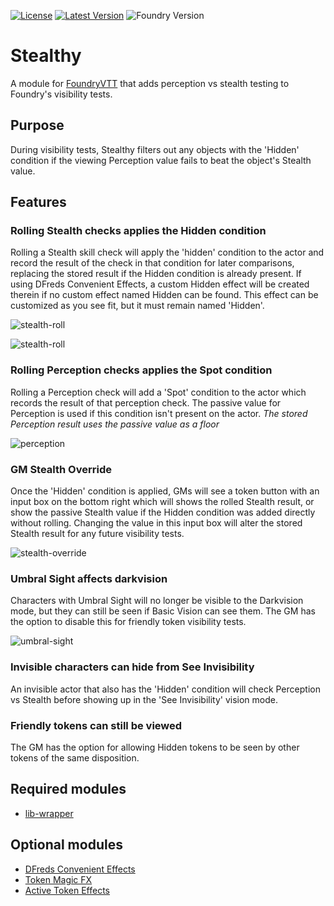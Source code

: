 [![License](https://img.shields.io/github/license/eligarf/stealthy?label=License)](LICENSE)
[![Latest Version](https://img.shields.io/github/v/release/eligarf/stealthy?display_name=tag&sort=semver&label=Latest%20Version)](https://github.com/eligarf/stealthy/releases/latest)
![Foundry Version](https://img.shields.io/endpoint?url=https://foundryshields.com/version?url=https%3A%2F%2Fraw.githubusercontent.com%2Feligarf%2Fstealthy%2Fmain%2Fmodule.json)

# Stealthy

A module for [FoundryVTT](https://foundryvtt.com) that adds perception vs stealth testing to Foundry's visibility tests.

## Purpose

During visibility tests, Stealthy filters out any objects with the 'Hidden' condition if the viewing Perception value fails to beat the object's Stealth value.

## Features

### **Rolling Stealth checks applies the Hidden condition**
Rolling a Stealth skill check will apply the 'hidden' condition to the actor and record the result of the check in that condition for later comparisons, replacing the stored result if the Hidden condition is already present. If using DFreds Convenient Effects, a custom Hidden effect will be created therein if no custom effect named Hidden can be found. This effect can be customized as you see fit, but it must remain named 'Hidden'.

![stealth-roll](https://user-images.githubusercontent.com/16523503/209896032-4b1ea031-0efc-4320-8b99-7e6fb7d722e6.gif)

![stealth-roll](https://user-images.githubusercontent.com/16523503/209896032-4b1ea031-0efc-4320-8b99-7e6fb7d722e6.gif)

### **Rolling Perception checks applies the Spot condition**
Rolling a Perception check will add a 'Spot' condition to the actor which records the result of that perception check. The passive value for Perception is used if this condition isn't present on the actor. *The stored Perception result uses the passive value as a floor*

![perception](https://user-images.githubusercontent.com/16523503/209896029-c3df27ab-2936-494a-91ed-f1e445a24e37.gif)

### **GM Stealth Override**
Once the 'Hidden' condition is applied, GMs will see a token button with an input box on the bottom right which will shows the rolled Stealth result, or show the passive Stealth value if the Hidden condition was added directly without rolling. Changing the value in this input box will alter the stored Stealth result for any future visibility tests.

![stealth-override](https://user-images.githubusercontent.com/16523503/209896031-675ab0e3-93e6-4d9c-8eeb-c11abe39fdab.gif)

### **Umbral Sight affects darkvision**
Characters with Umbral Sight will no longer be visible to the Darkvision mode, but they can still be seen if Basic Vision can see them. The GM has the option to disable this for friendly token visibility tests.

![umbral-sight](https://user-images.githubusercontent.com/16523503/209896483-6aa52e98-9d76-43ab-ad8b-141b3852fb93.gif)

### **Invisible characters can hide from See Invisibility**
An invisible actor that also has the 'Hidden' condition will check Perception vs Stealth before showing up in the 'See Invisibility' vision mode.

### **Friendly tokens can still be viewed**
The GM has the option for allowing Hidden tokens to be seen by other tokens of the same disposition.

## Required modules
* [lib-wrapper](https://foundryvtt.com/packages/lib-wrapper)
## Optional modules
* [DFreds Convenient Effects](https://foundryvtt.com/packages/dfreds-convenient-effects)
* [Token Magic FX](https://foundryvtt.com/packages/tokenmagic)
* [Active Token Effects](https://foundryvtt.com/packages/ATL)

